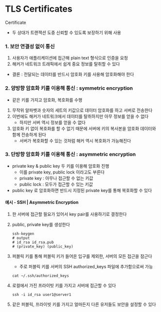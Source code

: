 # TLS Certificates

 Certificate
 - 두 상대가 트랜잭션 도중 신뢰할 수 있도록 보장하기 위해 사용

### 1. 보안 연결성 없이 통신
1. 사용자가 애플리케이션에 접근해 plain text 형식으로 인증을 요청
2. 해커가 네트워크 트래픽에서 쉽게 중요 정보를 탈취할 수 있다

- 결론 : 전달되는 데이터를 반드시 암호화 키를 사용해 암호화해야 한다

### 2. 양방향 암호화 키를 이용해 통신 : symmetric encryption
- 같은 키를 가지고 암호화, 복호화를 수행

1. 무작위 알파벳과 숫자의 세트의 키값으로 데이터 암호화를 하고 서버로 전송한다 
2. 이번에도 해커가 네트워크에서 데이터를 탈취하지만 아무 정보를 얻을 수 없다
    - 하지만 서버 역시 정보를 얻을 수 없다
3. 암호화 키 없이 복호화를 할 수 없기 때문에 서버에 키의 복사본을 암호화 데이터와 함께 전송하게 된다
    - 서버가 복호화할 수 있는 것처럼 해커 역시 복호화가 가능해진다


### 3. 단방향 암호화 키를 이용해 통신 : asymmetric encryption
- private key & public key 두 키를 이용해 암호화 진행
    - 이를 private key, public lock 이라고도 부른다
    - private key : 아무나 접근할 수 없는 키값
    - public lock : 모두가 접근할 수 있는 키값
- public key 로 암호화하면 반드시 지정된 private key를 통해 복호화할 수 있다

#### 예시 - SSH | Asymmetric Encryption
1. 한 서버에 접근할 필요가 있어서 key pair를 사용하기로 결정한다
2. public, private key를 생성한다
    
    ```shell
    ssh-keygen
    # output
    # id_rsa id_rsa.pub
    # (private_key) (public_key)
    ```
3. 퍼블릭 키를 통해 퍼블릭 키가 들어온 입구를 제외한, 서버의 모든 접근을 잠근다
    - 주로 퍼블릭 키를 서버의 SSH authorized_keys 파일에 추가함으로써 가능

    ```shell
    cat ~/.ssh/authorized_keys
    ```
4. 로컬에서 가진 프라이빗 키를 가지고 서버에 접근할 수 있다

    ```shell
    ssh -i id_rsa user1@server1
    ```

5. 같은 퍼블릭, 프라이빗 키를 가지고 얼마든지 다른 유저들도 보안을 설정할 수 있다
